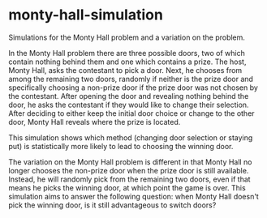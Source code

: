 # monty-hall-simulation
Simulations for the Monty Hall problem and a variation on the problem.

In the Monty Hall problem there are three possible doors, two of which contain nothing behind them and one which contains a prize. The host, Monty Hall, asks the contestant to pick a door.  Next, he chooses from among the remaining two doors, randomly if neither is the prize door and specifically choosing a non-prize door if the prize door was not chosen by the contestant.  After opening the door and revealing nothing behind the door, he asks the contestant if they would like to change their selection.  After deciding to either keep the initial door choice or change to the other door, Monty Hall reveals where the prize is located.

This simulation shows which method (changing door selection or staying put) is statistically more likely to lead to choosing the winning door.

The variation on the Monty Hall problem is different in that Monty Hall no longer chooses the non-prize door when the prize door is still available.  Instead, he will randomly pick from the remaining two doors, even if that means he picks the winning door, at which point the game is over.  This simulation aims to answer the following question: when Monty Hall doesn't pick the winning door, is it still advantageous to switch doors?

